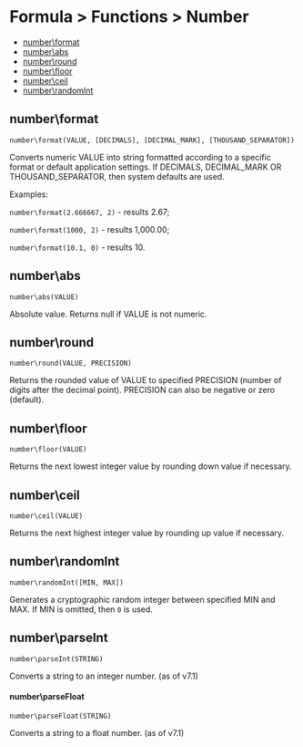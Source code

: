 # Formula > Functions > Number

* [number\format](#numberformat)
* [number\abs](#numberabs)
* [number\round](#numberround)
* [number\floor](#numberfloor)
* [number\ceil](#numberceil)
* [number\randomInt](#numberrandomint)

## number\format

`number\format(VALUE, [DECIMALS], [DECIMAL_MARK], [THOUSAND_SEPARATOR])`

Converts numeric VALUE into string formatted according to a specific format or default application settings. If DECIMALS, DECIMAL_MARK OR THOUSAND_SEPARATOR, then system defaults are used.

Examples:

`number\format(2.666667, 2)` - results 2.67;

`number\format(1000, 2)` - results 1,000.00;

`number\format(10.1, 0)` - results 10.


## number\abs

`number\abs(VALUE)`

Absolute value. Returns null if VALUE is not numeric.

## number\round

`number\round(VALUE, PRECISION)`

Returns the rounded value of VALUE to specified PRECISION (number of digits after the decimal point). PRECISION can also be negative or zero (default).

## number\floor

`number\floor(VALUE)`

Returns the next lowest integer value by rounding down value if necessary.

## number\ceil

`number\ceil(VALUE)`

Returns the next highest integer value by rounding up value if necessary.

## number\randomInt

`number\randomInt([MIN, MAX])`

Generates a cryptographic random integer between specified MIN and MAX. If MIN is omitted, then `0` is used.

## number\parseInt

`number\parseInt(STRING)`

Converts a string to an integer number. (as of v7.1)

#### number\parseFloat

`number\parseFloat(STRING)`

Converts a string to a float number. (as of v7.1)
